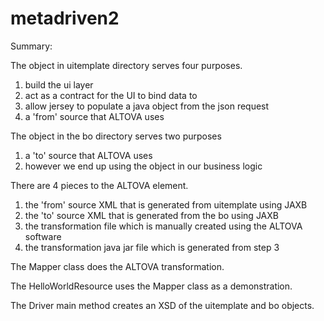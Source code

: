 # metadriven2

Summary:

The object in uitemplate directory serves four purposes.
1) build the ui layer
2) act as a contract for the UI to bind data to
3) allow jersey to populate a java object from the json request
4) a 'from' source that ALTOVA uses 

The object in the bo directory serves two purposes
1) a 'to' source that ALTOVA uses
2) however we end up using the object in our business logic

There are 4 pieces to the ALTOVA element.
1) the 'from' source XML that is generated from uitemplate using JAXB
2) the 'to' source XML that is generated from the bo using JAXB
3) the transformation file which is manually created using the ALTOVA software
4) the transformation java jar file which is generated from step 3

The Mapper class does the ALTOVA transformation.

The HelloWorldResource uses the Mapper class as a demonstration.

The Driver main method creates an XSD of the uitemplate and bo objects.
